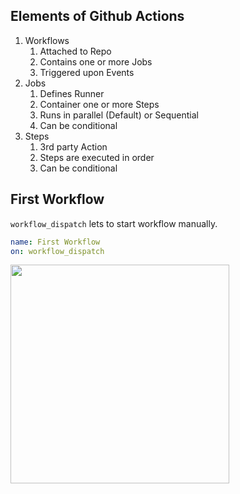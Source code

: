 ## Elements of Github Actions

1. Workflows
   1. Attached to Repo
   2. Contains one or more Jobs
   3. Triggered upon Events
2. Jobs
   1. Defines Runner
   2. Container one or more Steps
   3. Runs in parallel (Default) or Sequential
   4. Can be conditional
3. Steps
   1. 3rd party Action
   2. Steps are executed in order
   3. Can be conditional

## First Workflow

`workflow_dispatch` lets to start workflow manually.

```yml
name: First Workflow
on: workflow_dispatch
```

<img src="https://docs.github.com/assets/cb-72692/mw-1440/images/help/actions/overview-github-hosted-runner.webp" width=350>

